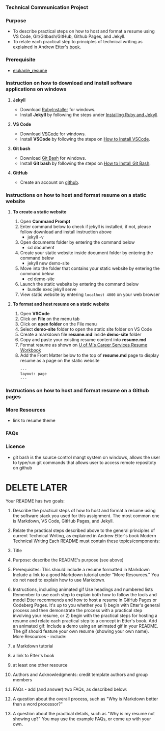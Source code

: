 ### Technical Communication Project


### Purpose

* To describe practical steps on how to host and format a resume using VS Code, Git/Gitbash/GitHub, Github Pages, and Jekyll.
* To relate each practical step to principles of technical writing as explained in Andrew Etter's [book](https://www.amazon.ca/Modern-Technical-Writing-Introduction-Documentation-ebook/dp/B01A2QL9SS).  


### Prerequisite
* [elukanle_resume](https://github.com/knyabb/technical_communication/blob/main/resume.md)


### Instruction on how to download and install software applications on windows
1. **Jekyll**

    * Download [RubyInstaller](https://rubyinstaller.org/downloads/) for windows.
    * Install **Jekyll** by following the steps under [Installing Ruby and Jekyll](https://jekyllrb.com/docs/installation/windows/).

2. **VS Code**
    * Download [VSCode](https://code.visualstudio.com/download) for windows.
    * Install **VSCode** by following the steps on [How to Install VSCode](https://www.youtube.com/watch?v=MAuLRELi2YA).

3. **Git bash**
    * Download [Git Bash](https://git-scm.com/downloads) for windows.
    * Install **Git bash** by following the steps on [How to Install Git Bash](https://www.youtube.com/watch?v=7BOrUHFu44A).

4. **GitHub**
    * Create an account on [github](github.com). 


### Instructions on how to host and format resume on a static website
1. **To create a static website**

    1. Open **Command Prompt** 
    2. Enter command below to check if jekyll is installed, if not, please follow download and install instruction above
        * jekyll -v
    3. Open documents folder by entering the command below
        * cd document
    4. Create your static website inside document folder by entering the command below
        * jekyll new demo-site
    5. Move into the folder that contains your static website by entering the command below
        * cd demo-site
    6. Launch the static website by entering the command below
        * bundle exec jekyll serve
    7. View static website by entering `localhost 4000` on your web browser 

2. **To format and host resume on a static website**
    
    1. Open **VSCode**
    2. Click on **File** on the menu tab
    3. Click on **open folder** on the File menu
    4. Select **demo-site** folder to open the static site folder on VS Code
    5. Create a markdown file **resume.md** inside **demo-site** folder
    6. Copy and paste your existing resume content into **resume.md**
    7. Format resume as shown on [U of M's Career Services Resume Workbook](https://umanitoba.ca/student/careerservices/media/Resume.pdf)
    8. Add the Front Matter below to the top of **resume.md** page to display resume as a page on the static website
        ```
        ---
        layout: page
        ---
        ```

### Instructions on how to host and format resume on a Github pages


### More Resources
* link to resume theme


### FAQs

### Licence

* git bash is the source control mangt system on windows, allows the user to type/run git commands that allows user to access remote repositoty on github

# DELETE LATER
Your README has two goals:
1. Describe the practical steps of how to host and format a resume using the software stack
you used for this assignment. The most common one is Markdown, VS Code, GitHub
Pages, and Jekyll.

2. Relate the practical steps described above to the general principles of current Technical
Writing, as explained in Andrew Etter's book Modern Technical Writing
Each README must contain these topics/components:

1. Title
2. Purpose: describe the README's purpose (see above)
3. Prerequisites: This should include a resume formatted in Markdown
Include a link to a good Markdown tutorial under "More Resources." You do not need
to explain how to use Markdown.
4. Instructions, including animated gif
Use headings and numbered lists
Remember to use each step to explain
both how to follow the tools and model Etter
recommends and how to host a resume in GitHub Pages or Codeberg Pages. It's up to
you whether you 1) begin with Etter's general process and then demonstrate the
process with a practical step involving your resume, or 2) begin with the practical
steps for hosting a resume and relate each practical step to a concept in Etter's book.
Add an animated gif: Include a demo using an animated gif in your README. The gif
should feature your own resume (showing your own name).
More Resources - include:
1. a Markdown tutorial
2. a link to Etter's book
3. at least one other resource
5. Authors and Acknowledgments: credit template authors and group members
6. FAQs - add (and answer) two FAQs, as described below:
1. A question about the overall process, such as "Why is Markdown better than a word
processor?"
2. A question about the practical details, such as "Why is my resume not showing up?"
You may use the example FAQs, or come up with your own.